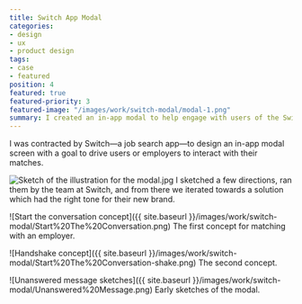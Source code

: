 ```yaml
---
title: Switch App Modal
categories:
- design
- ux
- product design
tags:
- case
- featured
position: 4
featured: true
featured-priority: 3
featured-image: "/images/work/switch-modal/modal-1.png"
summary: I created an in-app modal to help engage with users of the Switch app.
---
```


I was contracted by Switch—a job search app—to design an in-app modal screen with a goal to drive users or employers to interact with their matches. 

![Sketch of the illustration for the modal.jpg](/uploads/switch-scan-1%201.jpg)
I sketched a few directions, ran them by the team at Switch, and from there we iterated towards a solution which had the right tone for their new brand.

![Start the conversation concept]({{ site.baseurl }}/images/work/switch-modal/Start%20The%20Conversation.png)
The first concept for matching with an employer.

![Handshake concept]({{ site.baseurl }}/images/work/switch-modal/Start%20The%20Conversation-shake.png)
The second concept.

![Unanswered message sketches]({{ site.baseurl }}/images/work/switch-modal/Unanswered%20Message.png)
Early sketches of the modal.